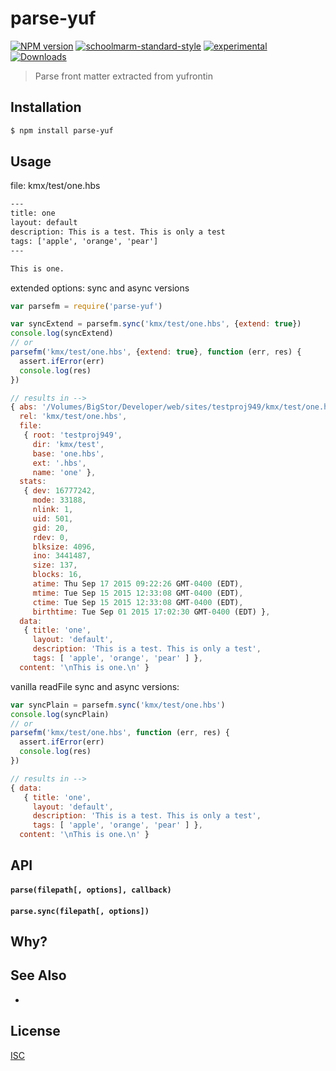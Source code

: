 # parse-yuf
[![NPM version][npm-image]][npm-url]
[![schoolmarm-standard-style][marm-image]][marm-url]
[![experimental][stability-image]][stability-url]
[![Downloads][downloads-image]][downloads-url]

> Parse front matter extracted from yufrontin

## Installation
```bash
$ npm install parse-yuf
```

## Usage
file: kmx/test/one.hbs

```handlebars
---
title: one
layout: default
description: This is a test. This is only a test
tags: ['apple', 'orange', 'pear']
---

This is one.
```

extended options: sync and async versions

```js
var parsefm = require('parse-yuf')

var syncExtend = parsefm.sync('kmx/test/one.hbs', {extend: true})
console.log(syncExtend)
// or
parsefm('kmx/test/one.hbs', {extend: true}, function (err, res) {
  assert.ifError(err)
  console.log(res)
})

// results in -->
{ abs: '/Volumes/BigStor/Developer/web/sites/testproj949/kmx/test/one.hbs',
  rel: 'kmx/test/one.hbs',
  file:
   { root: 'testproj949',
     dir: 'kmx/test',
     base: 'one.hbs',
     ext: '.hbs',
     name: 'one' },
  stats:
   { dev: 16777242,
     mode: 33188,
     nlink: 1,
     uid: 501,
     gid: 20,
     rdev: 0,
     blksize: 4096,
     ino: 3441487,
     size: 137,
     blocks: 16,
     atime: Thu Sep 17 2015 09:22:26 GMT-0400 (EDT),
     mtime: Tue Sep 15 2015 12:33:08 GMT-0400 (EDT),
     ctime: Tue Sep 15 2015 12:33:08 GMT-0400 (EDT),
     birthtime: Tue Sep 01 2015 17:02:30 GMT-0400 (EDT) },
  data:
   { title: 'one',
     layout: 'default',
     description: 'This is a test. This is only a test',
     tags: [ 'apple', 'orange', 'pear' ] },
  content: '\nThis is one.\n' }
```

vanilla readFile sync and async versions:

```js
var syncPlain = parsefm.sync('kmx/test/one.hbs')
console.log(syncPlain)
// or
parsefm('kmx/test/one.hbs', function (err, res) {
  assert.ifError(err)
  console.log(res)
})

// results in -->
{ data:
   { title: 'one',
     layout: 'default',
     description: 'This is a test. This is only a test',
     tags: [ 'apple', 'orange', 'pear' ] },
  content: '\nThis is one.\n' }
```

## API

#### `parse(filepath[, options], callback)`
#### `parse.sync(filepath[, options])`

## Why?


## See Also
-

## License
[ISC](https://github.com/akileez/parse-yuf/blob/master/LICENSE)

[npm-image]: https://img.shields.io/npm/v/parse-yuf.svg?style=flat-square
[npm-url]: https://npmjs.org/package/parse-yuf
[marm-image]: https://img.shields.io/badge/code%20style-marm-brightgreen.svg?style=flat-square
[marm-url]: https://github.com/akileez/eslint-config-marm
[stability-image]: https://img.shields.io/badge/stability-experimental-orange.svg?style=flat-square
[stability-url]: https://github.com/akileez/parse-yuf
[downloads-image]: http://img.shields.io/npm/dm/parse-yuf.svg?style=flat-square
[downloads-url]: https://npmjs.org/package/parse-yuf
